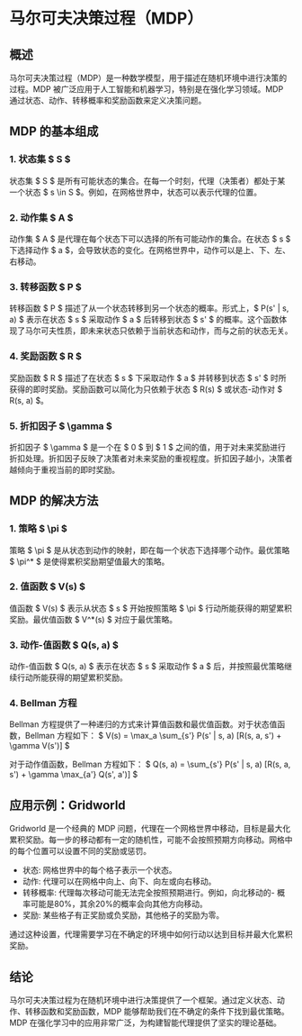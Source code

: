 # 马尔可夫决策过程（MDP）

## 概述

马尔可夫决策过程（MDP）是一种数学模型，用于描述在随机环境中进行决策的过程。MDP 被广泛应用于人工智能和机器学习，特别是在强化学习领域。MDP 通过状态、动作、转移概率和奖励函数来定义决策问题。

## MDP 的基本组成

### 1. 状态集 $ S $
状态集 $ S $ 是所有可能状态的集合。在每一个时刻，代理（决策者）都处于某一个状态 $ s \in S $。例如，在网格世界中，状态可以表示代理的位置。

### 2. 动作集 $ A $
动作集 $ A $ 是代理在每个状态下可以选择的所有可能动作的集合。在状态 $ s $ 下选择动作 $ a $，会导致状态的变化。在网格世界中，动作可以是上、下、左、右移动。

### 3. 转移函数 $ P $
转移函数 $ P $ 描述了从一个状态转移到另一个状态的概率。形式上，$ P(s' | s, a) $ 表示在状态 $ s $ 采取动作 $ a $ 后转移到状态 $ s' $ 的概率。这个函数体现了马尔可夫性质，即未来状态只依赖于当前状态和动作，而与之前的状态无关。

### 4. 奖励函数 $ R $
奖励函数 $ R $ 描述了在状态 $ s $ 下采取动作 $ a $ 并转移到状态 $ s' $ 时所获得的即时奖励。奖励函数可以简化为只依赖于状态 $ R(s) $ 或状态-动作对 $ R(s, a) $。

### 5. 折扣因子 $ \gamma $
折扣因子 $ \gamma $ 是一个在 $ 0 $ 到 $ 1 $ 之间的值，用于对未来奖励进行折扣处理。折扣因子反映了决策者对未来奖励的重视程度。折扣因子越小，决策者越倾向于重视当前的即时奖励。

## MDP 的解决方法

### 1. 策略 $ \pi $
策略 $ \pi $ 是从状态到动作的映射，即在每一个状态下选择哪个动作。最优策略 $ \pi^* $ 是使得累积奖励期望值最大的策略。

### 2. 值函数 $ V(s) $
值函数 $ V(s) $ 表示从状态 $ s $ 开始按照策略 $ \pi $ 行动所能获得的期望累积奖励。最优值函数 $ V^*(s) $ 对应于最优策略。

### 3. 动作-值函数 $ Q(s, a) $
动作-值函数 $ Q(s, a) $ 表示在状态 $ s $ 采取动作 $ a $ 后，并按照最优策略继续行动所能获得的期望累积奖励。

### 4. Bellman 方程
Bellman 方程提供了一种递归的方式来计算值函数和最优值函数。对于状态值函数，Bellman 方程如下：
$ V(s) = \max_a \sum_{s'} P(s' | s, a) [R(s, a, s') + \gamma V(s')] $

对于动作值函数，Bellman 方程如下：
$ Q(s, a) = \sum_{s'} P(s' | s, a) [R(s, a, s') + \gamma \max_{a'} Q(s', a')] $

## 应用示例：Gridworld

Gridworld 是一个经典的 MDP 问题，代理在一个网格世界中移动，目标是最大化累积奖励。每一步的移动都有一定的随机性，可能不会按照预期方向移动。网格中的每个位置可以设置不同的奖励或惩罚。

- 状态: 网格世界中的每个格子表示一个状态。
- 动作: 代理可以在网格中向上、向下、向左或向右移动。
- 转移概率: 代理每次移动可能无法完全按照预期进行。例如，向北移动的- 概率可能是80%，其余20%的概率会向其他方向移动。
- 奖励: 某些格子有正奖励或负奖励，其他格子的奖励为零。

通过这种设置，代理需要学习在不确定的环境中如何行动以达到目标并最大化累积奖励。

## 结论

马尔可夫决策过程为在随机环境中进行决策提供了一个框架。通过定义状态、动作、转移函数和奖励函数，MDP 能够帮助我们在不确定的条件下找到最优策略。MDP 在强化学习中的应用非常广泛，为构建智能代理提供了坚实的理论基础。
